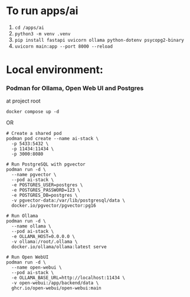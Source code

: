 # To run apps/ai

1. `cd /apps/ai`
2. `python3 -m venv .venv`
3. `pip install fastapi uvicorn ollama python-dotenv psycopg2-binary`
4. `uvicorn main:app --port 8000 --reload`

# Local environment:

### Podman for Ollama, Open Web UI and Postgres

at project root
```
docker compose up -d
```
OR

```
# Create a shared pod
podman pod create --name ai-stack \
  -p 5433:5432 \
  -p 11434:11434 \
  -p 3000:8080

# Run PostgreSQL with pgvector
podman run -d \
  --name pgvector \
  --pod ai-stack \
  -e POSTGRES_USER=postgres \
  -e POSTGRES_PASSWORD=123 \
  -e POSTGRES_DB=postgres \
  -v pgvector-data:/var/lib/postgresql/data \
  docker.io/pgvector/pgvector:pg16

# Run Ollama
podman run -d \
  --name ollama \
  --pod ai-stack \
  -e OLLAMA_HOST=0.0.0.0 \
  -v ollama:/root/.ollama \
  docker.io/ollama/ollama:latest serve

# Run Open WebUI
podman run -d \
  --name open-webui \
  --pod ai-stack \
  -e OLLAMA_BASE_URL=http://localhost:11434 \
  -v open-webui:/app/backend/data \
  ghcr.io/open-webui/open-webui:main

```
